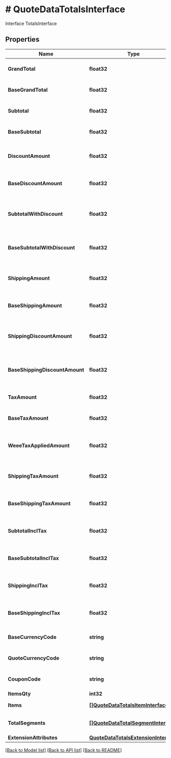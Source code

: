 # # QuoteDataTotalsInterface
Interface TotalsInterface

## Properties 


Name | Type | Description | Notes
------------ | ------------- | ------------- | -------------
**GrandTotal**| **float32** | Grand total in quote currency  | [optional]
**BaseGrandTotal**| **float32** | Grand total in base currency  | [optional]
**Subtotal**| **float32** | Subtotal in quote currency  | [optional]
**BaseSubtotal**| **float32** | Subtotal in base currency  | [optional]
**DiscountAmount**| **float32** | Discount amount in quote currency  | [optional]
**BaseDiscountAmount**| **float32** | Discount amount in base currency  | [optional]
**SubtotalWithDiscount**| **float32** | Subtotal in quote currency with applied discount  | [optional]
**BaseSubtotalWithDiscount**| **float32** | Subtotal in base currency with applied discount  | [optional]
**ShippingAmount**| **float32** | Shipping amount in quote currency  | [optional]
**BaseShippingAmount**| **float32** | Shipping amount in base currency  | [optional]
**ShippingDiscountAmount**| **float32** | Shipping discount amount in quote currency  | [optional]
**BaseShippingDiscountAmount**| **float32** | Shipping discount amount in base currency  | [optional]
**TaxAmount**| **float32** | Tax amount in quote currency  | [optional]
**BaseTaxAmount**| **float32** | Tax amount in base currency  | [optional]
**WeeeTaxAppliedAmount**| **float32** | Item weee tax applied amount in quote currency.  |
**ShippingTaxAmount**| **float32** | Shipping tax amount in quote currency  | [optional]
**BaseShippingTaxAmount**| **float32** | Shipping tax amount in base currency  | [optional]
**SubtotalInclTax**| **float32** | Subtotal including tax in quote currency  | [optional]
**BaseSubtotalInclTax**| **float32** | Subtotal including tax in base currency  | [optional]
**ShippingInclTax**| **float32** | Shipping including tax in quote currency  | [optional]
**BaseShippingInclTax**| **float32** | Shipping including tax in base currency  | [optional]
**BaseCurrencyCode**| **string** | Base currency code  | [optional]
**QuoteCurrencyCode**| **string** | Quote currency code  | [optional]
**CouponCode**| **string** | Applied coupon code  | [optional]
**ItemsQty**| **int32** | Items qty  | [optional]
**Items**| [**[]QuoteDataTotalsItemInterface**](QuoteDataTotalsItemInterface.md) | Totals by items  | [optional]
**TotalSegments**| [**[]QuoteDataTotalSegmentInterface**](QuoteDataTotalSegmentInterface.md) | Dynamically calculated totals  |
**ExtensionAttributes**| [**QuoteDataTotalsExtensionInterface**](QuoteDataTotalsExtensionInterface.md) |   | [optional]


[[Back to Model list]](../../README.md#models) [[Back to API list]](../../README.md#endpoints) [[Back to README]](../../README.md)

